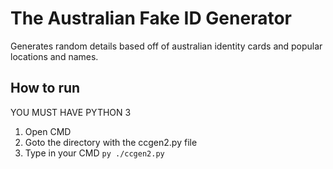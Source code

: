 # The Australian Fake ID Generator
Generates random details based off of australian identity cards and popular locations and names.

## How to run
YOU MUST HAVE PYTHON 3
1. Open CMD
2. Goto the directory with the ccgen2.py file
3. Type in your CMD `py ./ccgen2.py`